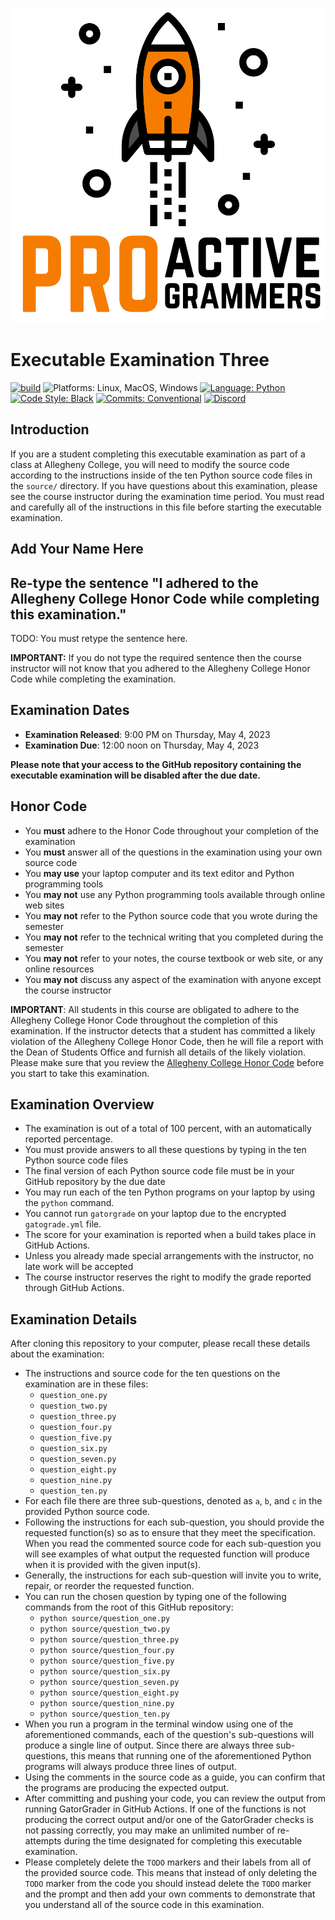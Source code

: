 ![Proactive Programmers](.github/images/Square-Proactive-Programmers-Logo.svg)

# Executable Examination Three

[![build](../../actions/workflows/build.yml/badge.svg)](../../actions/)
![Platforms: Linux, MacOS, Windows](https://img.shields.io/badge/Platform-Linux%20%7C%20MacOS%20%7C%20Windows-blue.svg)
[![Language: Python](https://img.shields.io/badge/Language-Python-blue.svg)](https://www.python.org/)
[![Code Style: Black](https://img.shields.io/badge/Code%20Style-Black-blue.svg)](https://github.com/psf/black)
[![Commits: Conventional](https://img.shields.io/badge/Commits-Conventional-blue.svg)](https://www.conventionalcommits.org/en/v1.0.0/)
[![Discord](https://img.shields.io/discord/872320492936257537?logo=discord)](https://discord.gg/kjah8MFYbR)

## Introduction

If you are a student completing this executable examination as part of a class
at Allegheny College, you will need to modify the source code according to the
instructions inside of the ten Python source code files in the `source/`
directory. If you have questions about this examination, please see the course
instructor during the examination time period. You must read and carefully all
of the instructions in this file before starting the executable examination.

## Add Your Name Here

## Re-type the sentence "I adhered to the Allegheny College Honor Code while completing this examination."

TODO: You must retype the sentence here.

**IMPORTANT:** If you do not type the required sentence then the course
instructor will not know that you adhered to the Allegheny College Honor Code
while completing the examination.

## Examination Dates

- **Examination Released**: 9:00 PM on Thursday, May 4, 2023
- **Examination Due**: 12:00 noon on Thursday, May 4, 2023

**Please note that your access to the GitHub repository containing the
executable examination will be disabled after the due date.**

## Honor Code

- You **must** adhere to the Honor Code throughout your completion of the examination
- You **must** answer all of the questions in the examination using your own source code
- You **may use** your laptop computer and its text editor and Python programming tools
- You **may not** use any Python programming tools available through online web sites
- You **may not** refer to the Python source code that you wrote during the semester
- You **may not** refer to the technical writing that you completed during the semester
- You **may not** refer to your notes, the course textbook or web site, or any online resources
- You **may not** discuss any aspect of the examination with anyone except the course instructor

**IMPORTANT**: All students in this course are obligated to adhere to the
Allegheny College Honor Code throughout the completion of this examination. If
the instructor detects that a student has committed a likely violation of the
Allegheny College Honor Code, then he will file a report with the Dean of
Students Office and furnish all details of the likely violation. Please make
sure that you review the [Allegheny College Honor
Code](https://sites.allegheny.edu/about/honor-code/) before you start to take
this examination.

## Examination Overview

- The examination is out of a total of 100 percent, with an automatically reported percentage.
- You must provide answers to all these questions by typing in the ten Python source code files
- The final version of each Python source code file must be in your GitHub repository by the due date
- You may run each of the ten Python programs on your laptop by using the `python` command.
- You cannot run `gatorgrade` on your laptop due to the encrypted `gatograde.yml` file.
- The score for your examination is reported when a build takes place in GitHub Actions.
- Unless you already made special arrangements with the instructor, no late work will be accepted
- The course instructor reserves the right to modify the grade reported through GitHub Actions.

## Examination Details

After cloning this repository to your computer, please recall these details about the examination:

- The instructions and source code for the ten questions on the examination are in these files:
  - `question_one.py`
  - `question_two.py`
  - `question_three.py`
  - `question_four.py`
  - `question_five.py`
  - `question_six.py`
  - `question_seven.py`
  - `question_eight.py`
  - `question_nine.py`
  - `question_ten.py`
- For each file there are three sub-questions, denoted as `a`, `b`, and `c` in the provided Python source code.
- Following the instructions for each sub-question, you should provide the requested function(s) so as to ensure that they meet
  the specification. When you read the commented source code for each sub-question you will see examples of what output
  the requested function will produce when it is provided with the given input(s).
- Generally, the instructions for each sub-question will invite you to write, repair, or reorder the requested function.
- You can run the chosen question by typing one of the following commands from the root of this GitHub repository:
  - `python source/question_one.py`
  - `python source/question_two.py`
  - `python source/question_three.py`
  - `python source/question_four.py`
  - `python source/question_five.py`
  - `python source/question_six.py`
  - `python source/question_seven.py`
  - `python source/question_eight.py`
  - `python source/question_nine.py`
  - `python source/question_ten.py`
- When you run a program in the terminal window using one of the aforementioned commands, each of the question's
  sub-questions will produce a single line of output. Since there are always three sub-questions, this means that
  running one of the aforementioned Python programs will always produce three lines of output.
- Using the comments in the source code as a guide, you can confirm that the programs are producing the expected output.
- After committing and pushing your code, you can review the output from running GatorGrader in GitHub Actions. If one
  of the functions is not producing the correct output and/or one of the GatorGrader checks is not passing correctly,
  you may make an unlimited number of re-attempts during the time designated for completing this executable examination.
- Please completely delete the `TODO` markers and their labels from all of the provided source code. This means that
  instead of only deleting the `TODO` marker from the code you should instead delete the `TODO` marker and the prompt
  and then add your own comments to demonstrate that you understand all of the source code in this examination.

